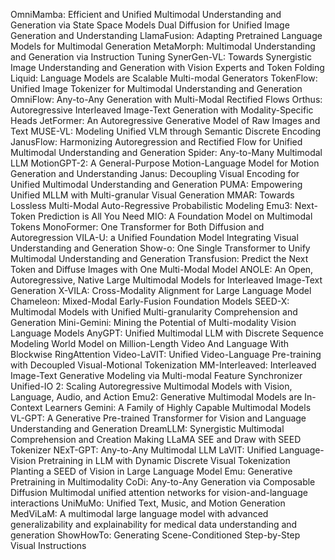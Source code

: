 OmniMamba: Efficient and Unified Multimodal Understanding and Generation via State Space Models
Dual Diffusion for Unified Image Generation and Understanding
LlamaFusion: Adapting Pretrained Language Models for Multimodal Generation
MetaMorph: Multimodal Understanding and Generation via Instruction Tuning
SynerGen-VL: Towards Synergistic Image Understanding and Generation with Vision Experts and Token Folding
Liquid: Language Models are Scalable Multi-modal Generators
TokenFlow: Unified Image Tokenizer for Multimodal Understanding and Generation
OmniFlow: Any-to-Any Generation with Multi-Modal Rectified Flows
Orthus: Autoregressive Interleaved Image-Text Generation with Modality-Specific Heads
JetFormer: An Autoregressive Generative Model of Raw Images and Text
MUSE-VL: Modeling Unified VLM through Semantic Discrete Encoding
JanusFlow: Harmonizing Autoregression and Rectified Flow for Unified Multimodal Understanding and Generation
Spider: Any-to-Many Multimodal LLM
MotionGPT-2: A General-Purpose Motion-Language Model for Motion Generation and Understanding
Janus: Decoupling Visual Encoding for Unified Multimodal Understanding and Generation
PUMA: Empowering Unified MLLM with Multi-granular Visual Generation
MMAR: Towards Lossless Multi-Modal Auto-Regressive Probabilistic Modeling
Emu3: Next-Token Prediction is All You Need
MIO: A Foundation Model on Multimodal Tokens
MonoFormer: One Transformer for Both Diffusion and Autoregression
VILA-U: a Unified Foundation Model Integrating Visual Understanding and Generation
Show-o: One Single Transformer to Unify Multimodal Understanding and Generation
Transfusion: Predict the Next Token and Diffuse Images with One Multi-Modal Model
ANOLE: An Open, Autoregressive, Native Large Multimodal Models for Interleaved Image-Text Generation
X-VILA: Cross-Modality Alignment for Large Language Model
Chameleon: Mixed-Modal Early-Fusion Foundation Models
SEED-X: Multimodal Models with Unified Multi-granularity Comprehension and Generation
Mini-Gemini: Mining the Potential of Multi-modality Vision Language Models
AnyGPT: Unified Multimodal LLM with Discrete Sequence Modeling
World Model on Million-Length Video And Language With Blockwise RingAttention
Video-LaVIT: Unified Video-Language Pre-training with Decoupled Visual-Motional Tokenization
MM-Interleaved: Interleaved Image-Text Generative Modeling via Multi-modal Feature Synchronizer
Unified-IO 2: Scaling Autoregressive Multimodal Models with Vision, Language, Audio, and Action
Emu2: Generative Multimodal Models are In-Context Learners
Gemini: A Family of Highly Capable Multimodal Models
VL-GPT: A Generative Pre-trained Transformer for Vision and Language Understanding and Generation
DreamLLM: Synergistic Multimodal Comprehension and Creation
Making LLaMA SEE and Draw with SEED Tokenizer
NExT-GPT: Any-to-Any Multimodal LLM
LaVIT: Unified Language-Vision Pretraining in LLM with Dynamic Discrete Visual Tokenization
Planting a SEED of Vision in Large Language Model
Emu: Generative Pretraining in Multimodality
CoDi: Any-to-Any Generation via Composable Diffusion
Multimodal unified attention networks for vision-and-language interactions
UniMuMo: Unified Text, Music, and Motion Generation
MedViLaM: A multimodal large language model with advanced generalizability and explainability for medical data understanding and generation
ShowHowTo: Generating Scene-Conditioned Step-by-Step Visual Instructions